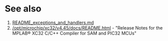 
# See also

1. [README_exceptions_and_handlers.md](README_exceptions_and_handlers.md) 
1. [/opt/microchip/xc32/v4.45/docs/README.html](/opt/microchip/xc32/v4.45/docs/README.html) - "Release Notes for the MPLAB® XC32 C/C++ Compiler for SAM and PIC32 MCUs"
